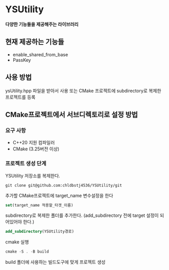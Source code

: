 ﻿# YSUtility

**다양한 기능들을 제공해주는 라이브러리**

## 현재 제공하는 기능들

- enable_shared_from_base
- PassKey

## 사용 방법

ysUtility.hpp 파일을 받아서 사용 또는 CMake 프로젝트에 subdirectory로 복제한 프로젝트를 등록

## CMake프로젝트에서 서브디렉토리로 설정 방법

### 요구 사항

- C++20 지원 컴파일러
- CMake (3.25버전 이상)

### 프로젝트 생성 단계
    
YSUtility 저장소를 복제한다.  

```git
git clone git@github.com:chldbstj4536/YSUtility/git
```

추가할 CMake프로젝트에 target_name 변수설정을 한다

```cmake
set(target_name 적용할_타겟_이름)
```

subdirectory로 복제한 폴더를 추가한다. (add_subdirectory 전에 target 설정이 되어있어야 한다.)

```cmake
add_subdirectory(YSUtility경로)
```

cmake 실행
```powershell
cmake -S . -B build
```

build 폴더에 사용하는 빌드도구에 맞게 프로젝트 생성